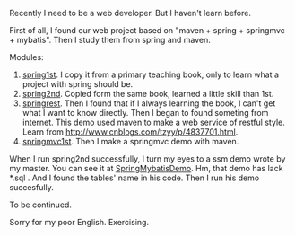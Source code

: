 Recently I need to be a web developer. But I haven't learn before.

First of all, I found our web project based on "maven + spring + springmvc + mybatis".
Then I study them from spring and maven.

Modules:
1. <a href="https://github.com/PointTang/SSMDemo/README/spring1st.md">spring1st</a>. I copy it from a primary teaching book, only to learn what a project with spring should be.   
2. <a href="https://github.com/PointTang/SSMDemo/README/spring2nd.md">spring2nd</a>. Copied form the same book, learned a little skill than 1st.
3. <a href="https://github.com/PointTang/SSMDemo/README/springrest.md">springrest</a>. Then I found that if I always learning the book, I can't get what I want to know directly. Then I began to found someting from internet. This demo used maven to make a web service of restful style. Learn from <http://www.cnblogs.com/tzyy/p/4837701.html>.
4. <a href="https://github.com/PointTang/SSMDemo/README/springmvc1st.md">springmvc1st</a>. Then I make a springmvc demo with maven.

When I run spring2nd successfully, I turn my eyes to a ssm demo wrote by my master. You can see it at <a href="https://github.com/1181631922/SpringMybatisDemo">SpringMybatisDemo</a>. Hm, that demo has lack *.sql . And I found the tables' name in his code. Then I run his demo succesfully.

To be continued.

Sorry for my poor English. Exercising.
